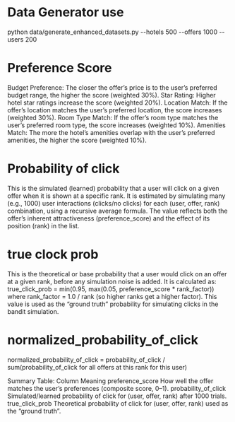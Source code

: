 # Data Generator use

python data/generate_enhanced_datasets.py --hotels 500 --offers 1000 --users 200


# Preference Score 

Budget Preference: The closer the offer’s price is to the user’s preferred budget range, the higher the score (weighted 30%).
Star Rating: Higher hotel star ratings increase the score (weighted 20%).
Location Match: If the offer’s location matches the user’s preferred location, the score increases (weighted 30%).
Room Type Match: If the offer’s room type matches the user’s preferred room type, the score increases (weighted 10%).
Amenities Match: The more the hotel’s amenities overlap with the user’s preferred amenities, the higher the score (weighted 10%).


# Probability of click

This is the simulated (learned) probability that a user will click on a given offer when it is shown at a specific rank.
It is estimated by simulating many (e.g., 1000) user interactions (clicks/no clicks) for each (user, offer, rank) combination, using a recursive average formula.
The value reflects both the offer’s inherent attractiveness (preference_score) and the effect of its position (rank) in the list.

# true clock prob 

This is the theoretical or base probability that a user would click on an offer at a given rank, before any simulation noise is added.
It is calculated as:
true_click_prob = min(0.95, max(0.05, preference_score * rank_factor))
where rank_factor = 1.0 / rank (so higher ranks get a higher factor).
This value is used as the “ground truth” probability for simulating clicks in the bandit simulation.

# normalized_probability_of_click

  normalized_probability_of_click = probability_of_click / sum(probability_of_click for all offers at this rank for this user)


Summary Table:
Column	            Meaning
preference_score	    How well the offer matches the user’s preferences (composite   score, 0–1).
probability_of_click	Simulated/learned probability of click for (user, offer, rank) after 1000 trials.
true_click_prob	        Theoretical probability of click for (user, offer, rank) used as the “ground truth”.
